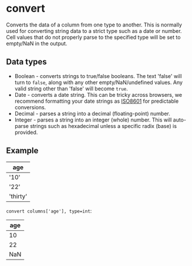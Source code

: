 # convert

Converts the data of a column from one type to another. This is normally used for converting string data to a strict type such as a date or number. Cell values that do not properly parse to the specified type will be set to empty/NaN in the output.

## Data types

- Boolean - converts strings to true/false booleans. The text 'false' will turn to `false`, along with any other empty/NaN/undefined values. Any valid string other than 'false' will become `true`.
- Date - converts a date string. This can be tricky across browsers, we recommend formatting your date strings as [ISO8601](https://en.wikipedia.org/wiki/ISO_8601) for predictable conversions.
- Decimal - parses a string into a decimal (floating-point) number.
- Integer - parses a string into an integer (whole) number. This will auto-parse strings such as hexadecimal unless a specific radix (base) is provided.


## Example

| age      |
| -------- |
| '10'     |
| '22'     |
| 'thirty' |

`convert columns['age'], type=int`:

| age |
| --- |
| 10  |
| 22  |
| NaN |

